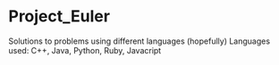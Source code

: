 # Project_Euler
Solutions to problems using different languages (hopefully)
Languages used: C++, Java, Python, Ruby, Javacript
